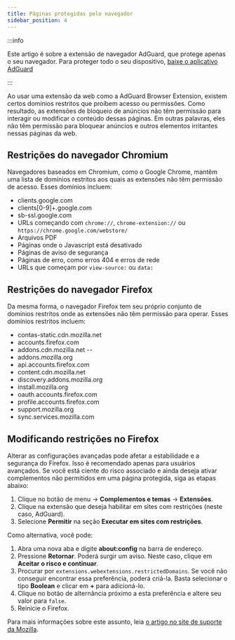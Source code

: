 ```yaml
---
title: Páginas protegidas pelo navegador
sidebar_position: 4
---
```


:::info

Este artigo é sobre a extensão de navegador AdGuard, que protege apenas o seu navegador. Para proteger todo o seu dispositivo, [baixe o aplicativo AdGuard](https://adguard.com/download.html?auto=true)

:::

Ao usar uma extensão da web como a AdGuard Browser Extension, existem certos domínios restritos que proíbem acesso ou permissões. Como resultado, as extensões de bloqueio de anúncios não têm permissão para interagir ou modificar o conteúdo dessas páginas. Em outras palavras, eles não têm permissão para bloquear anúncios e outros elementos irritantes nessas páginas da web.

## Restrições do navegador Chromium

Navegadores baseados em Chromium, como o Google Chrome, mantêm uma lista de domínios restritos aos quais as extensões não têm permissão de acesso. Esses domínios incluem:

- clients.google.com
- clients[0-9]+.google.com
- sb-ssl.google.com
- URLs começando com `chrome://`, `chrome-extension://` ou `https://chrome.google.com/webstore/`
- Arquivos PDF
- Páginas onde o Javascript está desativado
- Páginas de aviso de segurança
- Páginas de erro, como erros 404 e erros de rede
- URLs que começam por `view-source:` ou `data:`

## Restrições do navegador Firefox

Da mesma forma, o navegador Firefox tem seu próprio conjunto de domínios restritos onde as extensões não têm permissão para operar. Esses domínios restritos incluem:

- contas-static.cdn.mozilla.net
- accounts.firefox.com
- addons.cdn.mozilla.net --
- addons.mozilla.org
- api.accounts.firefox.com
- content.cdn.mozilla.net
- discovery.addons.mozilla.org
- install.mozilla.org
- oauth.accounts.firefox.com
- profile.accounts.firefox.com
- support.mozilla.org
- sync.services.mozilla.com

## Modificando restrições no Firefox

Alterar as configurações avançadas pode afetar a estabilidade e a segurança do Firefox. Isso é recomendado apenas para usuários avançados. Se você está ciente do risco associado e ainda deseja ativar complementos não permitidos em uma página protegida, siga as etapas abaixo:

1. Clique no botão de menu → **Complementos e temas** → **Extensões**.
2. Clique na extensão que deseja habilitar em sites com restrições (neste caso, AdGuard).
3. Selecione **Permitir** na seção **Executar em sites com restrições**.

Como alternativa, você pode:

1. Abra uma nova aba e digite **about:config** na barra de endereço.
2. Pressione **Retornar**. Poderá surgir um aviso. Neste caso, clique em **Aceitar o risco e continuar**.
3. Procurar por `extensions.webextensions.restrictedDomains`. Se você não conseguir encontrar essa preferência, poderá criá-la. Basta selecionar o tipo **Boolean** e clicar em **+** para adicioná-lo.
4. Clique no botão de alternância próximo a esta preferência e altere seu valor para `false`.
5. Reinicie o Firefox.

Para mais informações sobre este assunto, leia [o artigo no site de suporte da Mozilla](https://mzl.la/3POXoWi).
